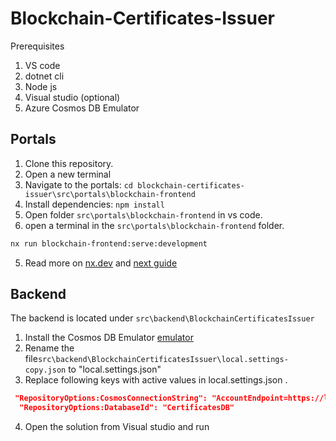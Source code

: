 # Blockchain-Certificates-Issuer

Prerequisites

1. VS code
2. dotnet cli
3. Node js
4. Visual studio (optional)
5. Azure Cosmos DB Emulator

## Portals

1. Clone this repository.
2. Open a new terminal
3. Navigate to the portals: `cd blockchain-certificates-issuer\src\portals\blockchain-frontend`
4. Install dependencies: `npm install`
5. Open folder `src\portals\blockchain-frontend` in vs code.
6. open a terminal in the  `src\portals\blockchain-frontend` folder.

```bash
nx run blockchain-frontend:serve:development
```

5. Read more on [nx.dev](https://nx.dev/latest/react/getting-started/intro) and [next guide](https://nx.dev/latest/react/guides/nextjs)

## Backend

The backend is located under `src\backend\BlockchainCertificatesIssuer`

1. Install the Cosmos DB Emulator [emulator](https://docs.microsoft.com/en-us/azure/cosmos-db/local-emulator?tabs=ssl-netstd21)
2. Rename the file`src\backend\BlockchainCertificatesIssuer\local.settings-copy.json` to "local.settings.json"
3. Replace following keys with active values in local.settings.json .
```json
 "RepositoryOptions:CosmosConnectionString": "AccountEndpoint=https://localhost:8081/;AccountKey=C2y6yDjf5/R+ob0N8A7Cgv30VRDJIWEHLM+4QDU5DE2nQ9nDuVTqobD4b8mGGyPMbIZnqyMsEcaGQy67XIw/Jw==",
  "RepositoryOptions:DatabaseId": "CertificatesDB"

```
4. Open the solution from Visual studio and run
